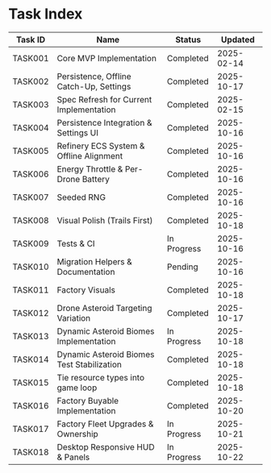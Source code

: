 # Task Index

| Task ID | Name                                       | Status      | Updated    |
| ------- | ------------------------------------------ | ----------- | ---------- |
| TASK001 | Core MVP Implementation                    | Completed   | 2025-02-14 |
| TASK002 | Persistence, Offline Catch-Up, Settings    | Completed   | 2025-10-17 |
| TASK003 | Spec Refresh for Current Implementation    | Completed   | 2025-02-15 |
| TASK004 | Persistence Integration & Settings UI      | Completed   | 2025-10-16 |
| TASK005 | Refinery ECS System & Offline Alignment    | Completed   | 2025-10-16 |
| TASK006 | Energy Throttle & Per-Drone Battery        | Completed   | 2025-10-16 |
| TASK007 | Seeded RNG                                 | Completed   | 2025-10-16 |
| TASK008 | Visual Polish (Trails First)               | Completed   | 2025-10-18 |
| TASK009 | Tests & CI                                 | In Progress | 2025-10-16 |
| TASK010 | Migration Helpers & Documentation          | Pending     | 2025-10-16 |
| TASK011 | Factory Visuals                            | Completed   | 2025-10-18 |
| TASK012 | Drone Asteroid Targeting Variation         | Completed   | 2025-10-17 |
| TASK013 | Dynamic Asteroid Biomes Implementation     | In Progress | 2025-10-18 |
| TASK014 | Dynamic Asteroid Biomes Test Stabilization | Completed   | 2025-10-18 |
| TASK015 | Tie resource types into game loop          | Completed   | 2025-10-18 |
| TASK016 | Factory Buyable Implementation             | Completed   | 2025-10-20 |
| TASK017 | Factory Fleet Upgrades & Ownership         | In Progress | 2025-10-21 |
| TASK018 | Desktop Responsive HUD & Panels            | In Progress | 2025-10-22 |

```

```
